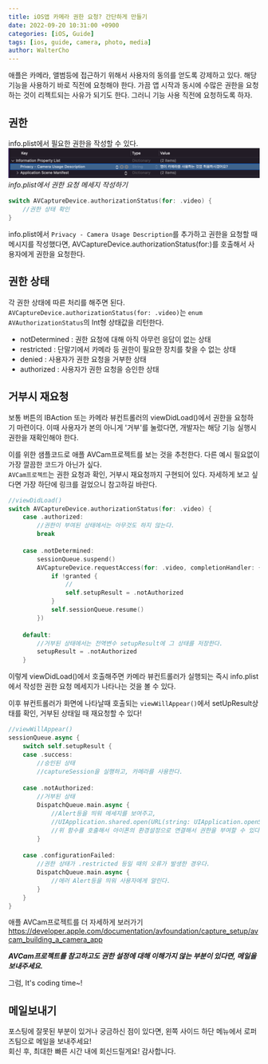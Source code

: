```yaml
---
title: iOS앱 카메라 권한 요청? 간단하게 만들기
date: 2022-09-20 10:31:00 +0900
categories: [iOS, Guide]
tags: [ios, guide, camera, photo, media]
author: WalterCho
---
```


애플은 카메라, 앨범등에 접근하기 위해서 사용자의 동의를 얻도록 강제하고 있다.
해당 기능을 사용하기 바로 직전에 요청해야 한다.
가끔 앱 시작과 동시에 수많은 권한을 요청하는 것이 리젝트되는 사유가 되기도 한다.
그러니 기능 사용 직전에 요청하도록 하자.

## 권한
info.plist에서 필요한 권한을 작성할 수 있다.<br>
![Setting info.plist](/post_img/20220920/in_info_plist.png)
_info.plist에서 권한 요청 메세지 작성하기_

```swift
switch AVCaptureDevice.authorizationStatus(for: .video) {
    //권한 상태 확인
}
```

info.plist에서 `Privacy - Camera Usage Description`를 추가하고 권한을 요청할 때 메시지를 작성했다면, AVCaptureDevice.authorizationStatus(for:)를 호출해서 사용자에게 권한을 요청한다.

## 권한 상태
각 권한 상태에 따른 처리를 해주면 된다.<br>
`AVCaptureDevice.authorizationStatus(for: .video)`는 `enum AVAuthorizationStatus`의 Int형 상태값을 리턴한다.

- notDetermined
  : 권한 요청에 대해 아직 아무런 응답이 없는 상태
- restricted
  : 단말기에서 카메라 등 권한이 필요한 장치를 찾을 수 없는 상태
- denied
  : 사용자가 권한 요청을 거부한 상태
- authorized
  : 사용자가 권한 요청을 승인한 상태

## 거부시 재요청
보통 버튼의 IBAction 또는 카메라 뷰컨트롤러의 viewDidLoad()에서 권한을 요청하기 마련이다. 이때 사용자가 본의 아니게 '거부'를 눌렀다면, 개발자는 해당 기능 실행시 권한을 재확인해야 한다.

이를 위한 샘플코드로 애플 AVCam프로젝트를 보는 것을 추천한다. 다른 예시 필요없이 가장 깔끔한 코드가 아닌가 싶다.<br>
`AVCam프로젝트`는 권한 요청과 확인, 거부시 재요청까지 구현되어 있다. 자세하게 보고 싶다면 가장 하단에 링크를 걸었으니 참고하길 바란다.
```swift
//viewDidLoad()
switch AVCaptureDevice.authorizationStatus(for: .video) {
    case .authorized:
        //권한이 부여된 상태에서는 아무것도 하지 않는다.
        break

    case .notDetermined:
        sessionQueue.suspend()
        AVCaptureDevice.requestAccess(for: .video, completionHandler: { granted in
            if !granted {
                //
                self.setupResult = .notAuthorized
            }
            self.sessionQueue.resume()
        })

    default:
        //거부된 상태에서는 전역변수 setupResult에 그 상태를 저장한다.
        setupResult = .notAuthorized
    }
```

이렇게 viewDidLoad()에서 호출해주면 카메라 뷰컨트롤러가 실행되는 즉시 info.plist에서 작성한 권한 요청 메세지가 나타나는 것을 볼 수 있다. 

이후 뷰컨트롤러가 화면에 나타날때 호출되는 `viewWillAppear()`에서 setUpResult상태를 확인, 거부된 상태일 때 재요청할 수 있다!

```swift
//viewWillAppear()
sessionQueue.async {
    switch self.setupResult {
    case .success:
        //승인된 상태
        //captureSession을 실행하고, 카메라를 사용한다.

    case .notAuthorized:
        //거부된 상태
        DispatchQueue.main.async {
            //Alert등을 띄워 메세지를 보여주고,
            //UIApplication.shared.open(URL(string: UIApplication.openSettingsURLString)!
            //위 함수를 호출해서 아이폰의 환경설정으로 연결해서 권한을 부여할 수 있다.
        }

    case .configurationFailed:
        //권한 상태가 .restricted 등일 때의 오류가 발생한 경우다.
        DispatchQueue.main.async {
            //에러 Alert등을 띄워 사용자에게 알린다.
        }
    }
}
```

애플 AVCam프로젝트를 더 자세하게 보러가기
<https://developer.apple.com/documentation/avfoundation/capture_setup/avcam_building_a_camera_app>


***AVCam프로젝트를 참고하고도 권한 설정에 대해 이해가지 않는 부분이 있다면, 메일을 보내주세요.***

 그럼, It's coding time~!

 ## 메일보내기
포스팅에 잘못된 부분이 있거나 궁금하신 점이 있다면, 왼쪽 사이드 하단 메뉴에서 로퍼즈팀으로 메일을 보내주세요!<br>
회신 후, 최대한 빠른 시간 내에 회신드릴게요! 감사합니다.